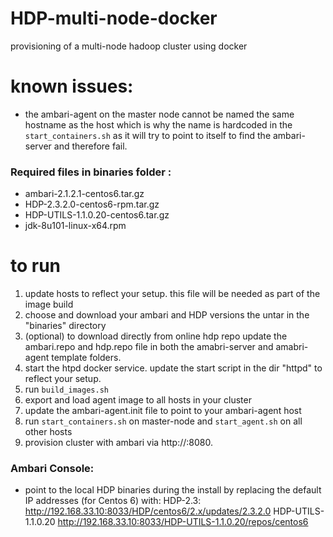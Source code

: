 # HDP-multi-node-docker
provisioning of a multi-node hadoop cluster using docker

# known issues:
* the ambari-agent on the master node cannot be named the same hostname as the host which is why the name is hardcoded in the ```start_containers.sh```
as it will try to point to itself to find the ambari-server and therefore fail.

### Required files in binaries folder :
* ambari-2.1.2.1-centos6.tar.gz
* HDP-2.3.2.0-centos6-rpm.tar.gz
* HDP-UTILS-1.1.0.20-centos6.tar.gz
* jdk-8u101-linux-x64.rpm

# to run
1. update hosts to reflect your setup. this file will be needed as part of the image build
2. choose and download your ambari and HDP versions the untar in the "binaries" directory
3. (optional) to download directly from online hdp repo update the ambari.repo and hdp.repo file in both the amabri-server and amabri-agent template 
folders.
3. start the htpd docker service. update the start script in the dir "httpd" to reflect your setup.
4. run ```build_images.sh```
5. export and load agent image to all hosts in your cluster
6. update the ambari-agent.init file to point to your ambari-agent host
7. run ```start_containers.sh``` on master-node and ```start_agent.sh``` on all other hosts
8. provision cluster with ambari via http://<master-node-host>:8080. 

### Ambari Console:

* point to the local HDP binaries during the install by replacing the default IP addresses (for Centos 6) with:
	HDP-2.3:		http://192.168.33.10:8033/HDP/centos6/2.x/updates/2.3.2.0
	HDP-UTILS-1.1.0.20	http://192.168.33.10:8033/HDP-UTILS-1.1.0.20/repos/centos6

